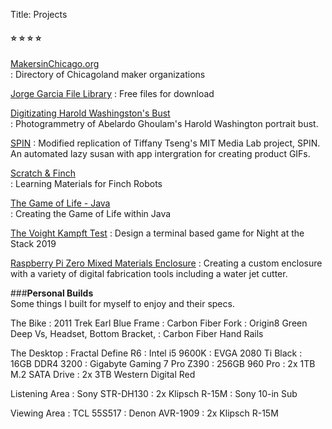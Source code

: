 Title: Projects

#### ⭐ ⭐ ⭐ ⭐
[MakersinChicago.org](http://makersinchicago.org)  
: Directory of Chicagoland maker organizations

[Jorge Garcia File Library](/pages/library)
: Free files for download

[Digitizating Harold Washingston's Bust](https://www.chipublib.org/news/diy-mayor-harold-washington-bust/)  
: Photogrammetry of Abelardo Ghoulam's Harold Washington portrait bust.  

[SPIN]() 
: Modified replication of Tiffany Tseng's MIT Media Lab project, SPIN. An automated lazy susan with app intergration for creating product GIFs.  

[Scratch & Finch](https://drive.google.com/drive/folders/0B8QHDZo-SrgETkpTMXdfX1E4Yjg)  
: Learning Materials for Finch Robots  

[The Game of Life - Java](/game-of-life-java)  
: Creating the Game of Life within Java  

[The Voight Kampft Test](/voight-kampft-test-java)
: Design a terminal based game for Night at the Stack 2019

[Raspberry Pi Zero Mixed Materials Enclosure](/raspi-case)
: Creating a custom enclosure with a variety of digital fabrication tools including a water jet cutter.

###**Personal Builds**  
Some things I built for myself to enjoy and their specs.

The Bike
: 2011 Trek Earl Blue Frame
: Carbon Fiber Fork
: Origin8 Green Deep Vs, Headset, Bottom Bracket, 
: Carbon Fiber Hand Rails

The Desktop
: Fractal Define R6
: Intel i5 9600K
: EVGA 2080 Ti Black
: 16GB DDR4 3200
: Gigabyte Gaming 7 Pro Z390
: 256GB 960 Pro
: 2x 1TB M.2 SATA Drive
: 2x 3TB Western Digital Red

Listening Area
: Sony STR-DH130
: 2x Klipsch R-15M
: Sony 10-in Sub

Viewing Area
: TCL 55S517
: Denon AVR-1909
: 2x Klipsch R-15M 